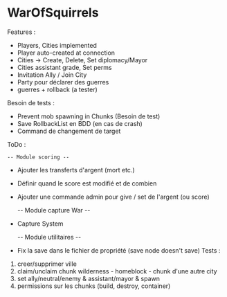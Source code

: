 # WarOfSquirrels

Features :

- Players, Cities implemented
- Player auto-created at connection
- Cities -> Create, Delete, Set diplomacy/Mayor
- Cities assistant grade, Set perms
- Invitation Ally / Join City
- Party pour déclarer des guerres
- guerres + rollback (a tester)

Besoin de tests :

- Prevent mob spawning in Chunks (Besoin de test)
- Save RollbackList en BDD (en cas de crash)
- Command de changement de target

ToDo :

    -- Module scoring --
- Ajouter les transferts d'argent (mort etc.)
- Définir quand le score est modifié et de combien
- Ajouter une commande admin pour give / set de l'argent (ou score)

    -- Module capture War --
- Capture System

    -- Module utilitaires --
- Fix la save dans le fichier de propriété (save node doesn't save)
Tests :

1. creer/supprimer ville
2. claim/unclaim chunk wilderness - homeblock - chunk d'une autre city
3. set ally/neutral/enemy & assistant/mayor & spawn
4. permissions sur les chunks (build, destroy, container)